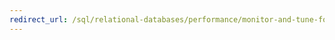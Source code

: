 ```yaml
---
redirect_url: /sql/relational-databases/performance/monitor-and-tune-for-performance?view=sql-server-2014
---
```

